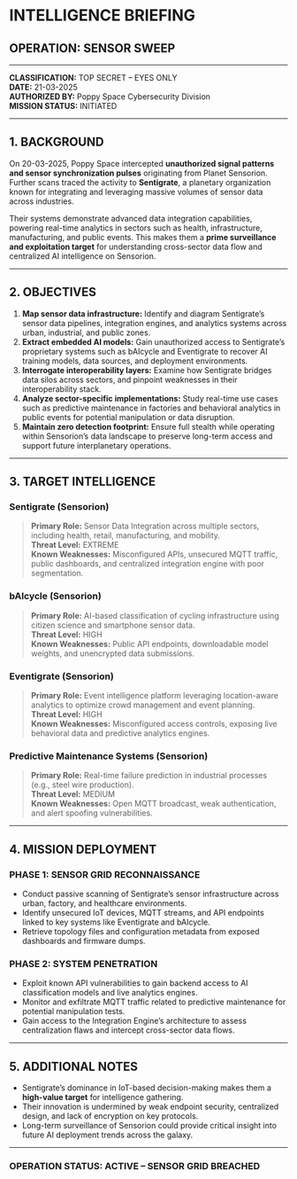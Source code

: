 # **INTELLIGENCE BRIEFING**
## **OPERATION: SENSOR SWEEP**

---

**CLASSIFICATION:** TOP SECRET – EYES ONLY  
**DATE:** 21-03-2025  
**AUTHORIZED BY:** Poppy Space Cybersecurity Division  
**MISSION STATUS:** INITIATED  

---

## **1. BACKGROUND**

On 20-03-2025, Poppy Space intercepted **unauthorized signal patterns and sensor synchronization pulses** originating from Planet Sensorion. Further scans traced the activity to **Sentigrate**, a planetary organization known for integrating and leveraging massive volumes of sensor data across industries.

Their systems demonstrate advanced data integration capabilities, powering real-time analytics in sectors such as health, infrastructure, manufacturing, and public events. This makes them a **prime surveillance and exploitation target** for understanding cross-sector data flow and centralized AI intelligence on Sensorion.

---

## **2. OBJECTIVES**

1.  **Map sensor data infrastructure:** Identify and diagram Sentigrate’s sensor data pipelines, integration engines, and analytics systems across urban, industrial, and public zones.
2.  **Extract embedded AI models:** Gain unauthorized access to Sentigrate’s proprietary systems such as bAIcycle and Eventigrate to recover AI training models, data sources, and deployment environments.
3.  **Interrogate interoperability layers:** Examine how Sentigrate bridges data silos across sectors, and pinpoint weaknesses in their interoperability stack.
4.  **Analyze sector-specific implementations:** Study real-time use cases such as predictive maintenance in factories and behavioral analytics in public events for potential manipulation or data disruption.
5.  **Maintain zero detection footprint:** Ensure full stealth while operating within Sensorion’s data landscape to preserve long-term access and support future interplanetary operations.

---

## **3. TARGET INTELLIGENCE**

###   **Sentigrate (Sensorion)**
>   **Primary Role:** Sensor Data Integration across multiple sectors, including health, retail, manufacturing, and mobility.  
>   **Threat Level:** EXTREME  
>   **Known Weaknesses:** Misconfigured APIs, unsecured MQTT traffic, public dashboards, and centralized integration engine with poor segmentation.

###   **bAIcycle (Sensorion)**
>   **Primary Role:** AI-based classification of cycling infrastructure using citizen science and smartphone sensor data.  
>   **Threat Level:** HIGH  
>   **Known Weaknesses:** Public API endpoints, downloadable model weights, and unencrypted data submissions.

###   **Eventigrate (Sensorion)**
>   **Primary Role:** Event intelligence platform leveraging location-aware analytics to optimize crowd management and event planning.  
>   **Threat Level:** HIGH  
>   **Known Weaknesses:** Misconfigured access controls, exposing live behavioral data and predictive analytics engines.

###   **Predictive Maintenance Systems (Sensorion)**
>   **Primary Role:** Real-time failure prediction in industrial processes (e.g., steel wire production).  
>   **Threat Level:** MEDIUM  
>   **Known Weaknesses:** Open MQTT broadcast, weak authentication, and alert spoofing vulnerabilities.

---

## **4. MISSION DEPLOYMENT**

###   **PHASE 1: SENSOR GRID RECONNAISSANCE**
-   Conduct passive scanning of Sentigrate’s sensor infrastructure across urban, factory, and healthcare environments.
-   Identify unsecured IoT devices, MQTT streams, and API endpoints linked to key systems like Eventigrate and bAIcycle.
-   Retrieve topology files and configuration metadata from exposed dashboards and firmware dumps.

###   **PHASE 2: SYSTEM PENETRATION**
-   Exploit known API vulnerabilities to gain backend access to AI classification models and live analytics engines.
-   Monitor and exfiltrate MQTT traffic related to predictive maintenance for potential manipulation tests.
-   Gain access to the Integration Engine’s architecture to assess centralization flaws and intercept cross-sector data flows.

---

## **5. ADDITIONAL NOTES**

-   Sentigrate’s dominance in IoT-based decision-making makes them a **high-value target** for intelligence gathering.
-   Their innovation is undermined by weak endpoint security, centralized design, and lack of encryption on key protocols.
-   Long-term surveillance of Sensorion could provide critical insight into future AI deployment trends across the galaxy.

---

###   OPERATION STATUS: ACTIVE – SENSOR GRID BREACHED  
